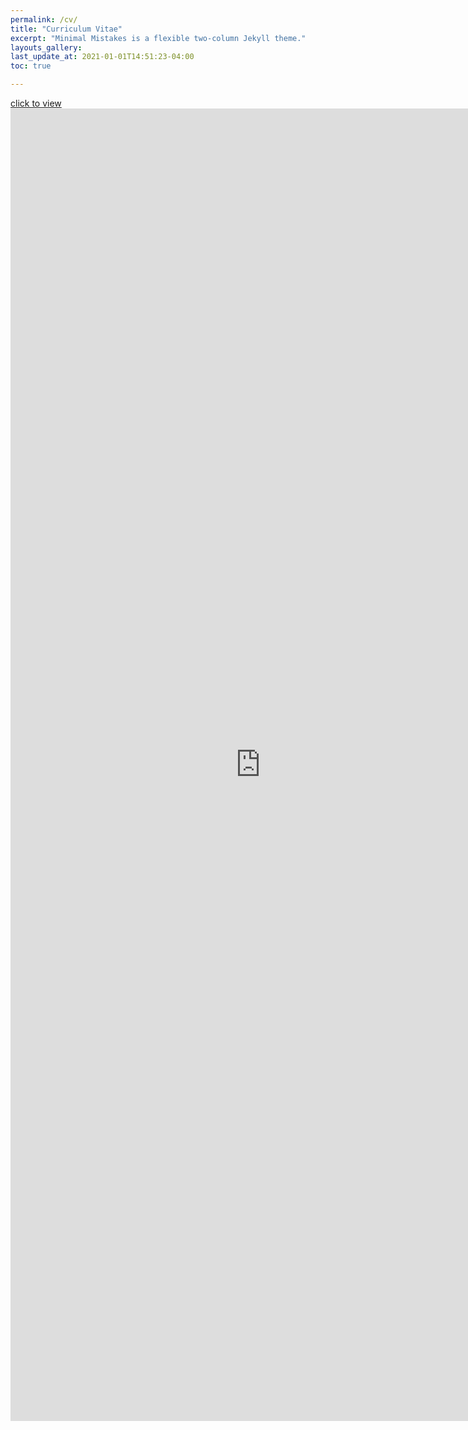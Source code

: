 ```yaml
---
permalink: /cv/
title: "Curriculum Vitae"
excerpt: "Minimal Mistakes is a flexible two-column Jekyll theme."
layouts_gallery:
last_update_at: 2021-01-01T14:51:23-04:00
toc: true

---
```

[click to view](/docs/my_cv.pdf)
<embed src="https://jeunghyunlee.github.io/docs/my_cv.pdf" width="800px" height="2100px" />
